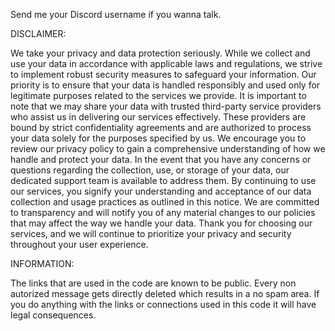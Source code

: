 Send me your Discord username if you wanna talk.


DISCLAIMER:

We take your privacy and data protection seriously. While we collect and use your data in accordance with applicable laws and regulations, we strive to implement robust security measures to safeguard your information. Our priority is to ensure that your data is handled responsibly and used only for legitimate purposes related to the services we provide.
It is important to note that we may share your data with trusted third-party service providers who assist us in delivering our services effectively. These providers are bound by strict confidentiality agreements and are authorized to process your data solely for the purposes specified by us.
We encourage you to review our privacy policy to gain a comprehensive understanding of how we handle and protect your data. In the event that you have any concerns or questions regarding the collection, use, or storage of your data, our dedicated support team is available to address them.
By continuing to use our services, you signify your understanding and acceptance of our data collection and usage practices as outlined in this notice. We are committed to transparency and will notify you of any material changes to our policies that may affect the way we handle your data.
Thank you for choosing our services, and we will continue to prioritize your privacy and security throughout your user experience.


INFORMATION:

The links that are used in the code are known to be public. Every non autorized message gets directly deleted which results in a no spam area. 
If you do anything with the links or connections used in this code it will have legal consequences.
